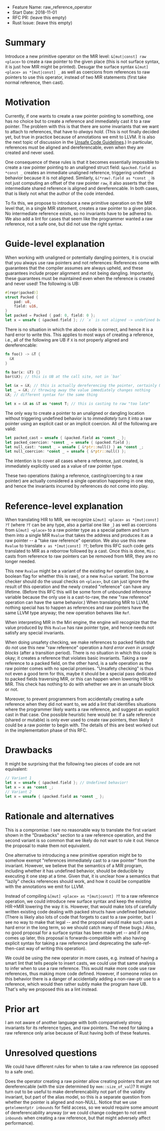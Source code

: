 - Feature Name: raw_reference_operator
- Start Date: 2018-11-01
- RFC PR: (leave this empty)
- Rust Issue: (leave this empty)

# Summary
[summary]: #summary

Introduce a new primitive operator on the MIR level: `&[mut|const] raw <place>`
to create a raw pointer to the given place (this is not surface syntax, it is
just how MIR might be printed).  Desugar the surface syntax `&[mut] <place> as
*[mut|const] _` as well as coercions from references to raw pointers to use this
operator, instead of two MIR statements (first take normal reference, then
cast).

# Motivation
[motivation]: #motivation

Currently, if one wants to create a raw pointer pointing to something, one has
no choice but to create a reference and immediately cast it to a raw pointer.
The problem with this is that there are some invariants that we want to attach
to references, that have to *always hold*.  (This is not finally decided yet,
but true in practice because of annotations we emit to LLVM.  It is also the
next topic of discussion in the
[Unsafe Code Guidelines](https://github.com/rust-rfcs/unsafe-code-guidelines/).)
In particular, references must be aligned and dereferencable, even when they are
created and never used.

One consequence of these rules is that it becomes essentially impossible to
create a raw pointer pointing to an unaligned struct field: `&packed.field as
*const _` creates an immediate unaligned reference, triggering undefined
behavior because it is not aligned.  Similarly, `&(*raw).field as *const _` is
not just computing an offset of the raw pointer `raw`, it also asserts that the
intermediate shared reference is aligned and dereferencable.  In both cases,
that is likely not what the author of the code intended.

To fix this, we propose to introduce a new primitive operation on the MIR level
that, in a single MIR statement, creates a raw pointer to a given place.  No
intermediate reference exists, so no invariants have to be adhered to.  We also
add a lint for cases that seem like the programmer wanted a raw reference, not a
safe one, but did not use the right syntax.

# Guide-level explanation
[guide-level-explanation]: #guide-level-explanation

When working with unaligned or potentially dangling pointers, it is crucial that
you always use raw pointers and not references: References come with guarantees
that the compiler assumes are always upheld, and these guarantees include proper
alignment and not being dangling.  Importantly, these guarantees must be
maintained even when the reference is created and never used!  The following is
UB:

```rust
#[repr(packed)]
struct Packed {
    pad: u8,
    field: u16,
}
let packed = Packed { pad: 0, field: 0 };
let x = unsafe { &packed.field }; // `x` is not aligned -> undefined behavior
```

There is no situation in which the above code is correct, and hence it is a hard
error to write this.  This applies to most ways of creating a reference, i.e.,
all of the following are UB if `X` is not properly aligned and dereferencable:

```rust
fn foo() -> &T {
  &X
}

fn bar(x: &T) {}
bar(&X); // this is UB at the call site, not in `bar`

let &x = &X; // this is actually dereferencing the pointer, certainly UB
let _ = &X; // throwing away the value immediately changes nothing
&X; // different syntax for the same thing

let x = &X as &T as *const T; // this is casting to raw "too late"
```

The only way to create a pointer to an unaligned or dangling location without
triggering undefined behavior is to *immediately* turn it into a raw pointer
using an explicit cast or an implicit coercion.  All of the following are valid:

```rust
let packed_cast = unsafe { &packed.field as *const _ };
let packed_coercion: *const _ = unsafe { &packed.field };
let null_cast: *const _ = unsafe { &*ptr::null() } as *const _;
let null_coercion: *const _ = unsafe { &*ptr::null() };
```

The intention is to cover all cases where a reference, just created, is
immediately explicitly used as a value of raw pointer type.

These two operations (taking a reference, casting/coercing to a raw pointer) are
actually considered a single operation happening in one step, and hence the
invariants incurred by references do not come into play.

# Reference-level explanation
[reference-level-explanation]: #reference-level-explanation

When translating HIR to MIR, we recognize `&[mut] <place> as *[mut|const] ?T`
(where `?T` can be any type, also a partial one like `_`) as well as coercions
from `&[mut] <place>` to a raw pointer type as a special pattern and turn them
into a single MIR `Rvalue` that takes the address and produces it as a raw
pointer -- a "take raw reference" operation.  We also use this new `Rvalue` to
translate `x as *[mut|const] ?T`; before this RFC such code gets translated to
MIR as a reborrow followed by a cast.  Once this is done, `Misc` casts from
reference to raw pointers can be removed from MIR, they are no longer needed.

This new `Rvalue` might be a variant of the existing `Ref` operation (say, a
boolean flag for whether this is raw), or a new `Rvalue` variant.  The borrow
checker should do the usual checks on `<place>`, but can just ignore the result
of this operation and the newly created "reference" can have any lifetime.
(Before this RFC this will be some form of unbounded inference variable because
the only use is a cast-to-raw, the new "raw reference" operation can have the
same behavior.)  When translating MIR to LLVM, nothing special has to happen as
references and raw pointers have the same LLVM type anyway; the new operation
behaves like `Ref`.

When interpreting MIR in the Miri engine, the engine will recognize that the
value produced by this `Rvalue` has raw pointer type, and hence needs not
satisfy any special invariants.

When doing unsafety checking, we make references to packed fields that do *not*
use this new "raw reference" operation a *hard error even in unsafe blocks*
(after a transition period).  There is no situation in which this code is okay;
it creates a reference that violates basic invariants.  Taking a raw reference
to a packed field, on the other hand, is a safe operation as the raw pointer
comes with no special promises.  "Unsafety checking" is thus not even a good
term for this, maybe it should be a special pass dedicated to packed fields
traversing MIR, or this can happen when lowering HIR to MIR.  This check has
nothing to do with whether we are in an unsafe block or not.

Moreover, to prevent programmers from accidentally creating a safe reference
when they did not want to, we add a lint that identifies situations where the
programmer likely wants a raw reference, and suggest an explicit cast in that
case.  One possible heuristic here would be: If a safe reference (shared or
mutable) is only ever used to create raw pointers, then likely it could be a raw
pointer to begin with.  The details of this are best worked out in the
implementation phase of this RFC.

# Drawbacks
[drawbacks]: #drawbacks

It might be surprising that the following two pieces of code are not equivalent:
```rust
// Variant 1
let x = unsafe { &packed.field }; // Undefined behavior!
let x = x as *const _;
// Variant 2
let x = unsafe { &packed.field as *const _ };
```

# Rationale and alternatives
[rationale-and-alternatives]: #rationale-and-alternatives

This is a compromise: I see no reasonable way to translate the first variant
shown in the "Drawbacks" section to a raw reference operation, and the second
variant is so common that we likely do not want to rule it out.  Hence the
proposal to make them not equivalent.

One alternative to introducing a new primitive operation might be to somehow
exempt "references immediately cast to a raw pointer" from the invariant.
However, we believe that the semantics of a MIR program, including whether it
has undefined behavior, should be deducible by executing it one step at a time.
Given that, it is unclear how a semantics that "lazily" checks references should
work, and how it could be compatible with the annotations we emit for LLVM.

Instead of compiling `&[mut] <place> as *[mut|const] ?T` to a raw reference
operation, we could introduce new surface syntax and keep the existing HIR->MIR
lowering the way it is.  However, that would make lots of carefully written
existing code dealing with packed structs have undefined behavior.  (There is
likely also lots of code that forgets to cast to a raw pointer, but I see no way
to make that legal -- and the proposal would make such uses a hard error in the
long term, so we should catch many of these bugs.)  Also, no good proposal for a
surface syntax has been made yet -- and if one comes up later, this proposal is
forwards-compatible with also having explicit syntax for taking a raw reference
(and deprecating the safe-ref-then-cast way of writing this operation).

We could be using the new operator in more cases, e.g. instead of having a smart
lint that tells people to insert casts, we could use that same analysis to infer
when to use a raw reference.  This would make more code use raw references, thus
making more code defined.  However, if someone *relies* on this behavior there
is a danger of accidentally adding a non-raw-ptr use to a reference, which would
then rather subtly make the program have UB.  That's why we proposed this as a
lint instead.

# Prior art
[prior-art]: #prior-art

I am not aware of another language with both comparatively strong invariants for
its reference types, and raw pointers.  The need for taking a raw reference only
arise because of Rust having both of these features.

# Unresolved questions
[unresolved-questions]: #unresolved-questions

We could have different rules for when to take a raw reference (as opposed to a
safe one).

Does the operator creating a raw pointer allow creating pointers that are not
dereferencable (with the size determined by `mem::size_of_val`)?  It might turn
out to be useful to make dereferencability not part of the validity invariant,
but part of the alias model, so this is a separate question from whether the
pointer is aligned and non-NULL.  Notice that we use `getelementptr inbounds`
for field access, so we would require some amount of dereferencability anyway
(or we could change codegen to not emit `inbounds` when creating a raw
reference, but that might adversely affect performance).
